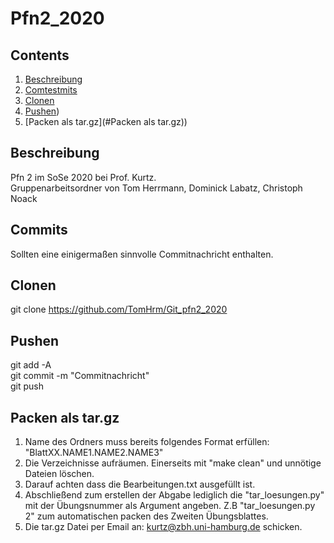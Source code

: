 # Pfn2_2020

## Contents
1. [Beschreibung](#Beschtestreibung)
2. [Comtestmits](#Commits)
3. [Clonen](#Clonen)
4. [Pushen](#Pushen))
5. [Packen als tar.gz](#Packen als tar.gz))

## Beschreibung
Pfn 2 im SoSe 2020 bei Prof. Kurtz.  
Gruppenarbeitsordner von Tom Herrmann, Dominick Labatz, Christoph Noack

## Commits
Sollten eine einigermaßen sinnvolle Commitnachricht enthalten.

## Clonen
git clone https://github.com/TomHrm/Git_pfn2_2020

## Pushen
git add -A  
git commit -m "Commitnachricht"  
git push

## Packen als tar.gz
1. Name des Ordners muss bereits folgendes Format erfüllen:
"BlattXX.NAME1.NAME2.NAME3"
2. Die Verzeichnisse aufräumen. Einerseits mit "make clean" und unnötige Dateien löschen.
3. Darauf achten dass die Bearbeitungen.txt ausgefüllt ist.
4. Abschließend zum erstellen der Abgabe lediglich die "tar_loesungen.py" mit der Übungsnummer als Argument angeben.
Z.B "tar_loesungen.py 2" zum automatischen packen des Zweiten Übungsblattes.
5. Die tar.gz Datei per Email an: kurtz@zbh.uni-hamburg.de schicken.
